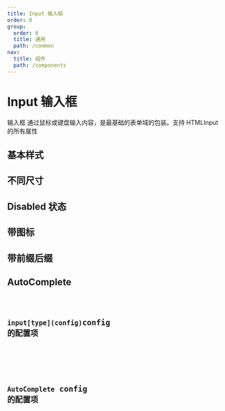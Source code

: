 ```yaml
---
title: Input 输入框
order: 0
group:
  order: 0
  title: 通用
  path: /common
nav:
  title: 组件
  path: /components
---
```


# Input 输入框

输入框 通过鼠标或键盘输入内容，是最基础的表单域的包装。支持 HTMLInput 的所有属性

## 基本样式

<code src="./demo/base.tsx"></code>

## 不同尺寸

<code src="./demo/size.tsx"></code>

## Disabled 状态

<code src="./demo/disabled.tsx"></code>

## 带图标

<code src="./demo/icon.tsx"></code>

## 带前缀后缀

<code src="./demo/fix.tsx"></code>

## AutoComplete

<code src="../AutoComplete/demo/base.tsx">

## `input[type](config)`config 的配置项

<API src="./index.tsx"> </API>

## `AutoComplete` config 的配置项

<API src="../AutoComplete/index.tsx">

